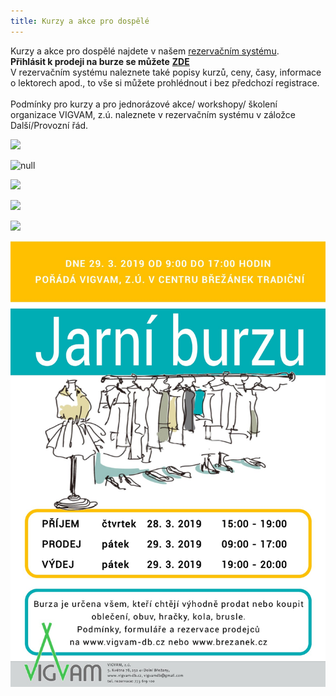 ```yaml
---
title: Kurzy a akce pro dospělé
---
```

Kurzy a akce pro dospělé najdete v našem [rezervačním systému](https://vigvam.webooker.eu/).\
**Přihlásit k prodeji na burze se můžete** [**ZDE**](https://docs.google.com/forms/d/e/1FAIpQLScep3NZhLZkcVRkI7Pb2lQUvstCGUpVtsbgPDGjvuSlUkXdjA/viewform)\
V rezervačním systému naleznete také popisy kurzů, ceny, časy,  informace o lektorech apod., to vše si můžete prohlédnout i bez předchozí registrace. \
\
Podmínky pro kurzy a pro jednorázové akce/ workshopy/ školení organizace VIGVAM, z.ú. naleznete v rezervačním systému v záložce Další/Provozní řád.

![](/images/uploads/2019-04-09_setkani_u_kavy_s_personalistou-1-.jpg)

![null](/images/uploads/vigvam_joga_a_pilates_2018-1-.jpg)

![](/images/uploads/vigvam_dospeli_2019.jpg)

![](/images/uploads/nlp_2019-03-23.jpg)

![](/images/uploads/2019_vigvam_beh_pro_zeny.jpg)

![](https://raw.githubusercontent.com/vigvam-db/web/master/static/images/uploads/jarni_burza_2019.jpg)
